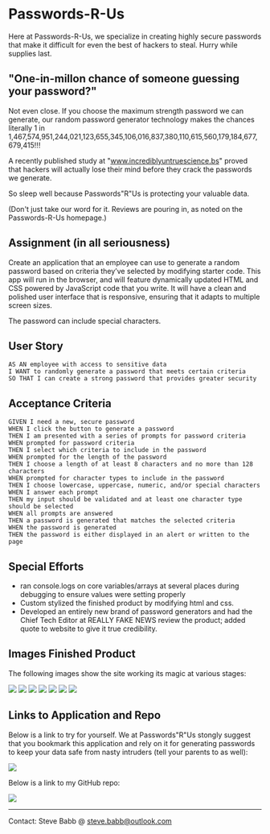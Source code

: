 # Passwords-R-Us
Here at Passwords-R-Us, we specialize in creating highly secure passwords that make it difficult for even the best of hackers to steal.  Hurry while supplies last.

## "One-in-millon chance of someone guessing your password?"
Not even close.  If you choose the maximum strength password we can generate, our random password generator technology makes the chances literally 1 in 1,467,574,951,244,021,123,655,345,106,016,837,380,110,615,560,179,184,677,679,415!!!  

A recently published study at "www.incrediblyuntruescience.bs" proved that hackers will actually lose their mind before they crack the passwords we generate. 

So sleep well because Passwords"R"Us is protecting your valuable data.

(Don't just take our word for it.  Reviews are pouring in, as noted on the Passwords-R-Us homepage.)

## Assignment (in all seriousness)

Create an application that an employee can use to generate a random password based on criteria they’ve selected by modifying starter code. This app will run in the browser, and will feature dynamically updated HTML and CSS powered by JavaScript code that you write. It will have a clean and polished user interface that is responsive, ensuring that it adapts to multiple screen sizes.

The password can include special characters. 

## User Story

```
AS AN employee with access to sensitive data
I WANT to randomly generate a password that meets certain criteria
SO THAT I can create a strong password that provides greater security
```

## Acceptance Criteria

```
GIVEN I need a new, secure password
WHEN I click the button to generate a password
THEN I am presented with a series of prompts for password criteria
WHEN prompted for password criteria
THEN I select which criteria to include in the password
WHEN prompted for the length of the password
THEN I choose a length of at least 8 characters and no more than 128 characters
WHEN prompted for character types to include in the password
THEN I choose lowercase, uppercase, numeric, and/or special characters
WHEN I answer each prompt
THEN my input should be validated and at least one character type should be selected
WHEN all prompts are answered
THEN a password is generated that matches the selected criteria
WHEN the password is generated
THEN the password is either displayed in an alert or written to the page
```

## Special Efforts
- ran console.logs on core variables/arrays at several places during debugging to ensure values were setting properly
- Custom stylized the finished product by modifying html and css.
- Developed an entirely new brand of password generators and had the Chief Tech Editor at REALLY FAKE NEWS review the product; added quote to website to give it true credibility.

## Images Finished Product

The following images show the site working its magic at various stages:

![](https://github.com/verusbabb/PasswordGenerator/blob/main/Assets/Homepage.png)
![](https://github.com/verusbabb/PasswordGenerator/blob/main/Assets/Starting_alert.png)
![](https://github.com/verusbabb/PasswordGenerator/blob/main/Assets/Character_types.png)
![](https://github.com/verusbabb/PasswordGenerator/blob/main/Assets/Character_numbers.png)
![](https://github.com/verusbabb/PasswordGenerator/blob/main/Assets/Out_of_range.png)
![](https://github.com/verusbabb/PasswordGenerator/blob/main/Assets/Preferences_validation.png)
![](https://github.com/verusbabb/PasswordGenerator/blob/main/Assets/Password_generated.png)


## Links to Application and Repo
Below is a link to try for yourself.  We at Passwords"R"Us stongly suggest that you bookmark this application and rely on it for generating passwords to keep your data safe from nasty intruders (tell your parents to as well):

![](https://verusbabb.github.io/PasswordGenerator/)

Below is a link to my GitHub repo:

![](https://github.com/verusbabb/PasswordGenerator)

----
Contact:  Steve Babb @ steve.babb@outlook.com
